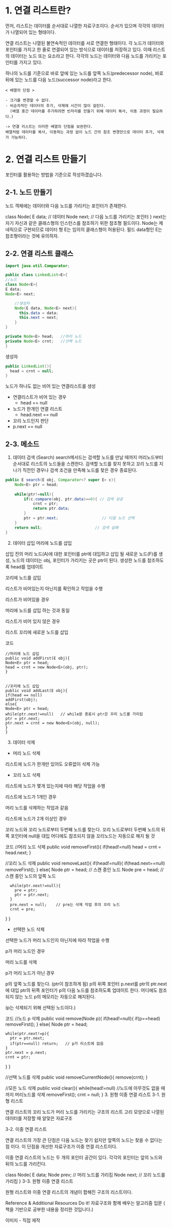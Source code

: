 # 1. 연결 리스트란?
먼저, 리스트는 데이터를 순서대로 나열한 자료구조이다.
순서가 있으며 각각의 데이터가 나열되어 있는 형태이다.

연결 리스트는 나열된 불연속적인 데이터를 서로 연결한 형태이다.
각 노드가 데이터와 포인터를 가지고 한 줄로 연결되어 있는 방식으로 데이터를 저장하고 있다.
이때 리스트의 데이터는 노드 또는 요소라고 한다.
각각의 노드는 데이터와 다음 노드를 가리키는 포인터를 가지고 있다.

하나의 노드를 기준으로 바로 앞에 있는 노드를 앞쪽 노드(predecessor node), 바로 뒤에 있는 노드를 다음 노드(successor node)라고 한다.

```
< 배열의 단점 >

- 크기를 변경할 수 없다.
- 비순차적인 데이터의 추가, 삭제에 시간이 많이 걸린다.  
  (배열 중간 데이터를 추가하려면 빈자리를 만들기 위해 데이터 복사, 이동 과정이 필요하다.)

-> 연결 리스트는 이러한 배열의 단점을 보완한다.
배열처럼 데이터를 복사, 이동하는 과정 없이 노드 간의 참조 변경만으로 데이터 추가, 삭제가 가능하다.
```
# 2. 연결 리스트 만들기
   포인터를 활용하는 방법을 기준으로 작성하겠습니다.

## 2-1. 노드 만들기
노드 객체에는 데이터와 다음 노드를 가리키는 포인터가 존재한다.

class Node<E>{
E data;       // 데이터
Node<E> next; // 다음 노드를 가리키는 포인터
}
next는 자기 자신과 같은 클래스형의 인스턴스를 참조하기 위한 참조형 필드이다.
Node는 제네릭으로 구현되므로 데이터 형 E는 임의의 클래스형이 허용된다.
필드 data형인 E는 참조형이라는 것에 유의하자.

## 2-2. 연결 리스트 클래스
```java
import java.util.Comparator;

public class LinkedList<E>{
//노드
class Node<E>{
E data;
Node<E> next;

    //생성자
    Node(E data, Node<E> next){
      this.data = data;
      this.next = next;
    }
}

private Node<E> head;   //머리 노드
private Node<E> crnt;   //선택 노드
}
```

생성자
```java
public LinkedList(){
  head = crnt = null;
}
```

노드가 하나도 없는 비어 있는 연결리스트를 생성

- 연결리스트가 비어 있는 경우
  - head == null
- 노드가 한개인 연결 리스트
  - head.next == null
- 꼬리 노드인지 판단
- p.next == null
## 2-3. 메소드
1) 데이터 검색 (Search)
   search메서드는 검색할 노드를 만날 때까지 머리노드부터 순서대로 리스트의 노드들을 스캔한다.
   검색할 노드를 찾지 못하고 꼬리 노드를 지나기 직전인 경우나 검색 조건을 만족해 노드를 찾은 경우 종료된다.

```java
public E search(E obj, Comparator<? super E> c){
    Node<E> ptr = head;
    
    while(ptr!=null){
        if(c.compare(obj, ptr.data)==0){ // 검색 성공
            crnt = ptr;
            return ptr.data;
        }
        ptr = ptr.next;                   // 다음 노드 선택
    }
    return null;                       // 검색 실패
}
```

2) 데이터 삽입
   머리에 노드를 삽입


삽입 전의 머리 노드(A)에 대한 포인터를 ptr에 대입하고
삽입 될 새로운 노드(F)를 생성, 노드의 데이터는 obj, 포인터가 가리키는 곳은 ptr이 된다.
생성한 노드를 참조하도록 head를 업데이트

꼬리에 노드를 삽입


리스트가 비어있는지 아닌지를 확인하고 작업을 수행

리스트가 비어있을 경우

머리에 노드를 삽입 하는 것과 동일

리스트가 비어 있지 않은 경우

리스트 꼬리에 새로운 노드를 삽입

코드
```
//머리에 노드 삽입
public void addFirst(E obj){
Node<E> ptr = head;
head = crnt = new Node<E>(obj, ptr);
}


//꼬리에 노드 삽입
public void addLast(E obj){
if(head == null)
addFirst(obj);
else{
Node<E> ptr = head;
while(ptr.next!=null)   // while문 종료시 ptr은 꼬리 노드를 가리킴
ptr = ptr.next;
ptr.next = crnt = new Node<E>(obj, null);
}
}
```
3) 데이터 삭제
- 머리 노드 삭제


리스트에 노드가 한개만 있어도 오류없이 삭제 가능

- 꼬리 노드 삭제


리스트에 노드가 몇개 있는지에 따라 해당 작업을 수행

리스트에 노드가 1개인 경우

머리 노드를 삭제하는 작업과 같음

리스트에 노드가 2개 이상인 경우

꼬리 노드와 꼬리 노드로부터 두번째 노드를 찾는다.
꼬리 노드로부터 두번째 노드의 뒤쪽 포인터에 null을 대입
어디에도 참조되지 않을 꼬리노드는 자동으로 해지 될 것

코드
//머리 노드 삭제
public void removeFirst(){
if(head!=null)
head = crnt = head.next;
}

//꼬리 노드 삭제
public void removeLast(){
if(head!=null){
if(head.next==null)
removeFirst();
}
else{
Node<E> ptr = head;   // 스캔 중인 노드
Node<E> pre = head;   // 스캔 중인 노드의 앞쪽 노드

      while(ptr.next!=null){
        pre = ptr;
        ptr = ptr.next;
      }
      pre.next = null;    // pre는 삭제 작업 후의 꼬리 노드
      crnt = pre;
}
}
- 선택한 노드 삭제


선택한 노드가 머리 노드인지 아닌지에 따라 작업을 수행

p가 머리 노드인 경우

머리 노드를 삭제

p가 머리 노드가 아닌 경우

p의 앞쪽 노드를 찾는다. (ptr이 참조하게 됨)
p의 뒤쪽 포인터 p.next를 ptr의 ptr.next에 대입
ptr의 뒤쪽 포인터가 p의 다음 노드를 참조하도록 업데이트 한다.
어디에도 참조되지 않는 노드 p의 메모리는 자동으로 해지된다.

(p는 삭제되기 위해 선택된 노드이다.)

코드
//노드 p 삭제
public void remove(Node p){
if(head!=null){
if(p==head)
removeFirst();
}
else{
Node<E> ptr = head;

    while(ptr.next!=p){
      ptr = ptr.next;
      if(ptr==null) return;   // p가 리스트에 없음
    }
    ptr.next = p.next;
    crnt = ptr;
}
}

//선택 노드를 삭제
public void removeCurrentNode(){
remove(crnt);
}

//모든 노드 삭제
public void clear(){
while(head!=null)   //노드에 아무것도 없을 때 까지 머리노드를 삭제
removeFirst();
crnt = null;
}
3. 원형 이중 연결 리스트
   3-1. 원형 리스트


연결 리스트의 꼬리 노드가 머리 노드를 가리키는 구조의 리스트
고리 모양으로 나열된 데이터를 저장할 때 알맞은 자료구조

3-2. 이중 연결 리스트


연결 리스트의 가장 큰 단점은 다음 노드는 찾기 쉽지만 앞쪽의 노드는 찾을 수 없다는 점 이다.
이 단점을 개선한 자료구조가 이중 연결 리스트이다.

이중 연결 리스트의 노드는 두 개의 포인터 공간이 있다.
각각의 포인터는 앞의 노드와 뒤의 노드를 가리킨다.

class Node<E>{
E data;
Node<E> prev; // 머리 노드를 가리킴
Node<E> next; // 꼬리 노드를 가리킴
}
3-3. 원형 이중 연결 리스트


원형 리스트와 이중 연결 리스트의 개념이 합해진 구조의 리스트이다.


Reference & Additional Resources
Do it! 자료구조와 함께 배우는 알고리즘 입문
( 책을 기반으로 공부한 내용을 정리한 것입니다.)

이미지 - 직접 제작